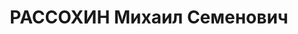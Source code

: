 ---
title: РАССОХИН Михаил Семенович
description: "Род. в 1899 г., с. Шумиха Шуми-хинского р-на, русский, б/п, Проживал:\
  \ в с. Шумиха Шумихинского р-на. \n  Арестован 13 июля 1937 г. \n  Приговорен: Верховным\
  \ судом СССР 6 ноября 1937 г., обв.: по обвинению в принадлежности к контрреволюционной\
  \ организации, ст.58-8, 11. \n  Приговор: к 10 г. лишения свободы. Реабилитирован\
  \ 12 ноября 1959 г. Реабилитирован Верховным судом СССР"
---